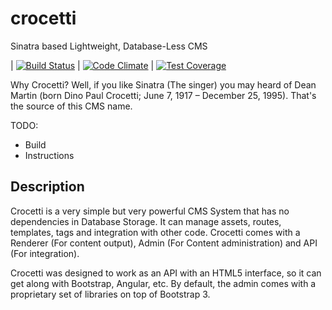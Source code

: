 # crocetti
Sinatra based Lightweight, Database-Less CMS

| [![Build Status](https://travis-ci.org/giraldomauricio/crocetti.svg?branch=master)](https://travis-ci.org/giraldomauricio/crocetti) | [![Code Climate](https://codeclimate.com/github/giraldomauricio/crocetti/badges/gpa.svg)](https://codeclimate.com/github/giraldomauricio/crocetti) | [![Test Coverage](https://codeclimate.com/github/giraldomauricio/crocetti/badges/coverage.svg)](https://codeclimate.com/github/giraldomauricio/crocetti)

Why Crocetti? Well, if you like Sinatra (The singer) you may heard of Dean Martin (born Dino Paul Crocetti; June 7, 1917 – December 25, 1995). That's the source of this CMS name.

TODO:

- Build
- Instructions

## Description

Crocetti is a very simple but very powerful CMS System that has no dependencies in Database Storage. It can manage assets, routes, templates, tags and integration with other code. Crocetti comes with a Renderer (For content output), Admin (For Content administration) and API (For integration).

Crocetti was designed to work as an API with an HTML5 interface, so it can get along with Bootstrap, Angular, etc. By default, the admin comes with a proprietary set of libraries on top of Bootstrap 3.
